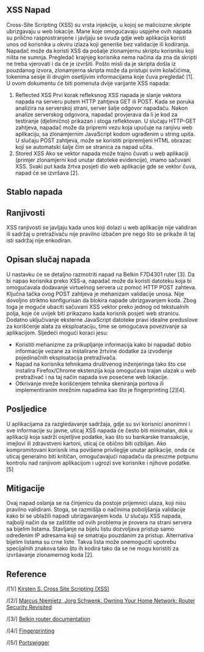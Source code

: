 ## XSS Napad

Cross-Site Scripting (XSS) su vrsta injekcije, u kojoj se maliciozne skripte ubrizgavaju u web lokacije. Mane koje omogućavaju uspjehe ovih napada su prilično rasprostranjene i javljaju se svuda gdje web aplikacija koristi unos od korisnika u okviru izlaza koji generiše bez validacije ili kodiranja. Napadač može da koristi XSS da pošalje zlonamjernu skriptu korisniku koji ništa ne sumnja. Pregledač krajnjeg korisnika nema načina da zna da skripti ne treba vjerovati i da će je izvršiti. Pošto misli da je skripta došla iz pouzdanog izvora, zlonamjerna skripta može da pristupi svim kolačićima, tokenima sesije ili drugim osetljivim informacijama koje čuva pregledač [1].
U ovom dokumentu će biti pomenuta dvije varijante XSS napada:

1.  Reflected XSS
    Prvi korak refleksnog XSS napada je slanje vektora napada na serveru putem HTTP zahtjeva GET ili POST. Kada se poruka analizira na serverskoj strani, server šalje odgovor napadaču. Nakon analize serverskog odgovora, napadač provjerava da li je kod za testiranje (djelimično) prikazan i stoga reflektovan. U slučaju HTTP-GET zahtjeva, napadač može da pripremi vezu koja upućuje na ranjivu web aplikaciju, sa zlonamjernim JavaScript kodom ugrađenim u string upita. U slučaju POST zahtjeva, može se koristiti pripremljeni HTML obrazac koji se automatski šalje čim se stranica za napad učita.
2.  Stored XSS
    Ako se vektor napada može trajno čuvati u web aplikaciji (primjer zlonamjerni kod unutar datoteke evidencije), imamo sačuvani XSS. Svaki put kada žrtva posjeti dio web aplikacije gde se vektor čuva, napad će se izvršava [2].

## Stablo napada

## Ranjivosti

XSS ranjivosti se javljaju kada unos koji dolazi u web aplikacije nije validiran ili sadržaj u pretraživaču nije pravilno izbačen pre nego što se prikaže ili taj isti sadržaj nije enkodiran.

## Opisan slučaj napada

U nastavku će se detaljno razmotriti napad na Belkin F7D4301 ruter [3]. Da bi napao korisnika preko XSS-a, napadač može da koristi datoteku koja bi omogućavala dodavanje virtuelnog servera uz pomoć HTTP POST zahteva. Ključna tačka ovog POST zahtjeva je mehanizam validacije unosa. Nije dovoljno striktno konfigurisan da blokira napade ubrizgavanjem koda. Zbog toga je moguće ubaciti sačuvani XSS vektor preko jednog od tekstualnih polja, koje će uvijek biti prikazano kada korisnik posjeti web stranicu.
Dodatno uključivanje eksterne JavaScript datoteke pravi idealne preduslove za korišćenje alata za eksploataciju, time se omogućava povezivanje sa aplikacijom.
Sljedeći mogući koraci jesu:

- Koristiti mehanizme za prikupljanje informacija kako bi napadač dobio informacije vezane za instalirane žrtvine dodatke za izvođenje pojedinačnih eksploatacija pretraživača.
- Napad na korisnika tehnikama društvenog inženjeringa tako što cse instalira Firefox/Chrome ekstenzija koja omogućava trajan ulazak u web pretraživač i na taj način napada sve posećene web lokacije.
- Otkrivanje mreže korišćenjem tehnika skeniranja portova ili implementiranim mrežnim napadima kao što je fingerprinting [2][4].

## Posljedice

U aplikacijama za razgledavanje sadržaja, gdje su svi korisnici anonimni i sve informacije su javne, uticaj XSS napada će često biti minimalan, dok u aplikaciji koja sadrži osjetljive podatke, kao što su bankarske transakcije, imejlovi ili zdravstveni kartoni, uticaj će obično biti ozbiljan.
Ako kompromitovani korisnik ima povišene privilegije unutar aplikacije, onda će uticaj generalno biti kritičan, omogućavajući napadaču da preuzme potpunu kontrolu nad ranjivom aplikacijom i ugrozi sve korisnike i njihove podatke. [5]

## Mitigacije

Ovaj napad oslanja se na činjenicu da postoje prijemnici ulaza, koji nisu pravilno validirani. Stoga, se razmišlja o načinima poboljšanja validacije kako bi se ublažili napadi ubrizgavanjem koda. U slučaju XSS napada, najbolji način da se zaštitite od ovih problema je provera na strani servera sa bijelim listama. Stavljanje na bijelu listu dozvoljava pristup samo određenim IP adresama koji se smatraju pouzdanim za pristup. Alternativa bijelim listama su crne liste. Takva lista može onemogućiti upotrebu specijalnih znakova tako što ih kodira tako da se ne mogu koristiti za izvršavanje zlonamernog koda [2].

## Reference

/[1/] [Kirsten S. Cross Site Scripting (XSS)](https://owasp.org/www-community/attacks/xss/)

/[2/] [Marcus Niemietz, Jorg Schwenk. Owning Your Home Network: Router Security Revisited](https://arxiv.org/pdf/1506.04112.pdf)

/[3/] [Belkin router documentation](https://www.belkin.com/my/support-article?articleNum=7994)

/[4/] [Fingerprinting](fingerprinting)

/[5/] [Portswigger](https://portswigger.net/web-security/cross-site-scripting)
